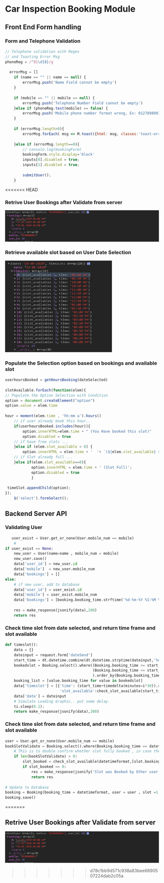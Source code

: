 # Car Inspection Booking Module
## Front End Form handling
### Form and Telephone Validation
```javascript
// Telephone validation with Regex
// and Toasting Error Msg 
phoneReg = /^01\d{8}/g

  errorMsg = []
    if (name == "" || name == null) {
        errorMsg.push('Name Field cannot be empty')
    }
    
    if (mobile == "" || mobile == null) {
        errorMsg.push('Telephone Number Field cannot be empty')
    }else if (phoneReg.test(mobile) == false) {
        errorMsg.push('Mobile phone number format wrong, Ex: 0127898903')
    }
    
    if (errorMsg.length>0){
        errorMsg.forEach( msg => M.toast({html: msg, classes:'toast-error'}))

    }else if (errorMsg.length==0){
        // console.log(bookingForm)
        bookingForm.style.display='block'
        inputs[0].disabled = true;
        inputs[1].disabled = true;

        submitUser();
    } 
```
<<<<<<< HEAD
### Retrive User Bookings after Validate from server
<img src='./images/bookings.JPG' title="User Booking"/>

### Retrieve available slot based on User Date Selection
<img src='./images/retrieve_slot.JPG' height=300 width=350 title="Booking Slot">

### Populate the Selection option based on bookings and available slot
```javascript
userhoursBooked = getHoursBooking(dateSelected)

slotAvailable.forEach(function(elem){
// Populate the Option Selection with Condition
option = document.createElement("option")
option.value = elem.time
                    
hour = moment(elem.time , 'hh:mm a').hours()
    // if user already book this hour.. 
    if(userhoursBooked.includes(hour)){
        option.innerHTML=elem.time + " (You Have booked this slot)"
        option.disabled = true
    // if have free slots ... 
    }else if (elem.slot_available > 0) {
        option.innerHTML = elem.time + '  '+ `(${elem.slot_available} slot left )` 
    // if Slot already full ... 
    }else if(elem.slot_available==0){
            option.innerHTML = elem.time + ' (Slot Full)';
            option.disabled = true
            }
                  
 timeSlot.appendChild(option);
});
    $('select').formSelect();
```
## Backend Server API
### Validating User
```python
   user_exist = User.get_or_none(User.mobile_num == mobile)
    #
if user_exist == None:
    new_user = User(name=name , mobile_num = mobile)
    new_user.save()
    data['user_id'] = new_user.id
    data['mobile']  = new_user.mobile_num
    data['bookings'] = []
else:
    # if new user, add to database
    data['user_id'] = user_exist.id
    data['mobile'] = user_exist.mobile_num
    data['bookings'] = [booking.booking_time.strftime('%d-%m-%Y %I:%M %p')  for booking in user_exist.bookings.order_by(Booking.booking_time)]

    res = make_response(jsonify(data),200)
    return res
```
### Check time slot from date selected, and return time frame and slot available
```python
def timeslot():
    data = {}
    dateinput = request.form['dateSend']
    start_time = dt.datetime.combine(dt.datetime.strptime(dateinput,'%d-%m-%Y'), time(9,0))
    bookedslot = Booking.select().where((Booking.booking_time >= start_time) &
                                        (Booking.booking_time <= start_time+timedelta(hours=10))
                                        ).order_by(Booking.booking_time)
    booking_list = [value.booking_time for value in bookedslot]
    data['timeslot'] = [{'time': (start_time+timedelta(minutes=i*30)).strftime('%I:%M %p') , 
                         'slot_available':check_slot_available(start_time+timedelta(minutes=i*30),booking_list)} for i in range (0,19) ] 
    data['date'] = dateinput
    # Simulate Loading Graphic.. put some delay.
    ti.sleep(0.1);
    return make_response(jsonify(data),200)
```
### Check time slot from date selected, and return time frame and slot available
```python
user = User.get_or_none(User.mobile_num == mobile)
bookSlotValidate = Booking.select().where(Booking.booking_time == datetimeformat)
    # This is to double confirm whether slot fully booked , in case the booking was done by different user session.
    if len(bookSlotValidate) > 0:
        slot_booked = check_slot_available(datetimeformat,[slot.booking_time for slot in bookSlotValidate])
        if slot_booked == 0:
            res = make_response(jsonify('Slot was Booked by Other user'),422)
            return res
        
# Update to Database
booking = Booking(booking_time = datetimeformat, user = user , slot =1 )
booking.save()
```
=======
## Retrive User Bookings after Validate from server
<img src='./images/bookings.JPG' title="User Booking"></a>
>>>>>>> d78c1bb9d571c938a83bee6890507224dab2c05a
